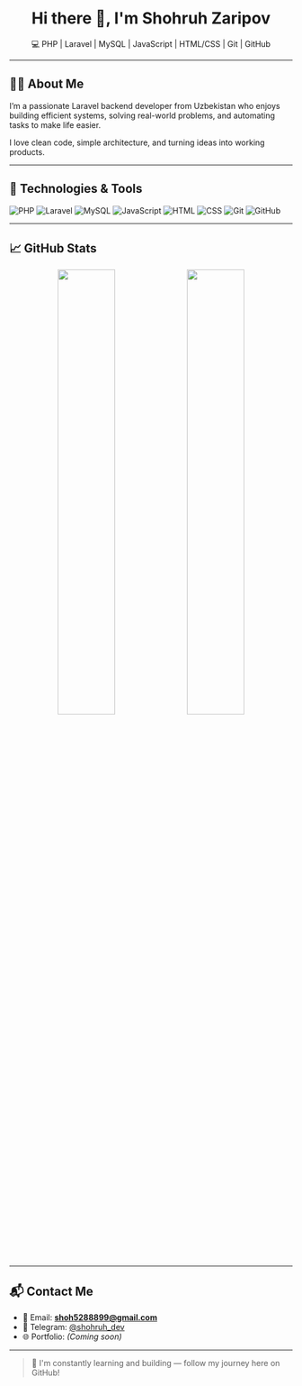 <h1 align="center">Hi there 👋, I'm Shohruh Zaripov</h1>

<p align="center">
  💻 PHP | Laravel | MySQL | JavaScript | HTML/CSS | Git | GitHub
</p>

---

## 🧑‍💻 About Me

I’m a passionate Laravel backend developer from Uzbekistan who enjoys building efficient systems, solving real-world problems, and automating tasks to make life easier.

I love clean code, simple architecture, and turning ideas into working products.

---

## 🚀 Technologies & Tools

![PHP](https://img.shields.io/badge/PHP-777BB4?style=for-the-badge&logo=php&logoColor=white)
![Laravel](https://img.shields.io/badge/Laravel-E74430?style=for-the-badge&logo=laravel&logoColor=white)
![MySQL](https://img.shields.io/badge/MySQL-005C84?style=for-the-badge&logo=mysql&logoColor=white)
![JavaScript](https://img.shields.io/badge/JavaScript-F7DF1E?style=for-the-badge&logo=javascript&logoColor=black)
![HTML](https://img.shields.io/badge/HTML-E34F26?style=for-the-badge&logo=html5&logoColor=white)
![CSS](https://img.shields.io/badge/CSS-1572B6?style=for-the-badge&logo=css3&logoColor=white)
![Git](https://img.shields.io/badge/Git-F05032?style=for-the-badge&logo=git&logoColor=white)
![GitHub](https://img.shields.io/badge/GitHub-181717?style=for-the-badge&logo=github&logoColor=white)

---

## 📈 GitHub Stats

<p align="center">
  <img src="https://github-readme-stats.vercel.app/api?username=Shohruh88&show_icons=true&theme=radical" width="45%" />
  <img src="https://github-readme-stats.vercel.app/api/top-langs/?username=Shohruh88&layout=compact&theme=radical" width="45%" />
</p>

---

## 📬 Contact Me

- 📧 Email: **shoh5288899@gmail.com**
- 💬 Telegram: [@shohruh_dev](https://t.me/shox_8899)
- 🌐 Portfolio: *(Coming soon)*

---

> 🎯 I'm constantly learning and building — follow my journey here on GitHub!
